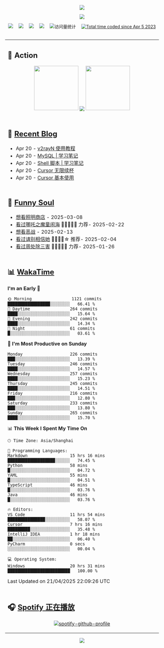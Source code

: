 <div align="center">

<img src="https://capsule-render.vercel.app/api?type=waving&color=timeGradient&height=300&&section=header&text=HI%20THERE!&fontSize=90&fontAlign=50&fontAlignY=30&desc=I%E2%80%99m%20@LI%20SIR%20%F0%9F%91%8B&descAlign=50&descSize=30&descAlignY=60&animation=twinkling" />

<div align="center">

  <!-- knock code pictures 敲代码的图片 -->
  <img order-radius="100px" src="https://cdn.jsdelivr.net/gh/wkwbk/wkwbk/assets/images/001.gif"><br>

  <!-- profile logo 个人资料徽标 -->
  <div align="center">
    <a href="https://lisir.me/" title="点击跳转"><img src="https://img.shields.io/badge/Blog-%E4%B8%AA%E4%BA%BA%E5%8D%9A%E5%AE%A2-red"></a>&emsp;
    <a href="https://photo.lisir.me/" title="点击跳转"><img src="https://img.shields.io/badge/Photo-%E6%97%B6%E5%85%89%E7%9B%B8%E5%86%8C-blue"></a>&emsp;
    <a href="https://cloud.lisir.me/" title="点击跳转"><img src="https://img.shields.io/badge/Cloud%20Disk-%E6%88%91%E7%9A%84%E4%BA%91%E7%9B%98-green"></a>&emsp;
    <a href="https://nz.lisir.me/" title="点击跳转"><img src="https://img.shields.io/badge/%E5%93%AA%E5%90%92-%E7%9B%91%E6%8E%A7%E9%9D%A2%E6%9D%BF-blueviolet"></a>&emsp;
    <!-- visitor -->
    <img src="https://komarev.com/ghpvc/?username=wkwbk&label=Views&color=orange&style=flat" alt="访问量统计" />&emsp;
    <a href="https://wakatime.com/@2237354f-824a-4472-ae76-c1eca96c8908"><img src="https://wakatime.com/badge/user/2237354f-824a-4472-ae76-c1eca96c8908.svg" alt="Total time coded since Apr 5 2023" /></a>
  </div>

</div>

<br>

<div align="center">

<table>

<tr><td>

## 🚀 Action

<!-- github-readme-streak-stats 连续提交代码天数记录 -->
<div align="center">
  <img width="145" src="https://cdn.jsdelivr.net/gh/wkwbk/wkwbk/assets/images/002.png">
  <img align="center" src="https://github-readme-stats.vercel.app/api?username=wkwbk&show_icons=true&theme=transparent">
  <img width="145" src="https://cdn.jsdelivr.net/gh/wkwbk/wkwbk/assets/images/001.png">
</div>

<br>

</td></tr>

<tr><td>

<!-- 近期博客 -->
## 📃 [Recent Blog](https://lisir.me/)

<!-- feed start -->
- Apr 20 - [v2rayN 使用教程](https://lisir.me/GFW/使用/00.v2rayN-使用教程)
- Apr 20 - [MySQL | 学习笔记](https://lisir.me/Notes/DB/MySQL/00.MySQL-学习笔记)
- Apr 20 - [Shell 脚本 | 学习笔记](https://lisir.me/Notes/Lang/Shell/00.Shell-脚本-学习笔记)
- Apr 20 - [Cursor 无限续杯](https://lisir.me/Notes/AI/02.Cursor-无限续杯)
- Apr 20 - [Cursor 基本使用](https://lisir.me/Notes/AI/01.Cursor-基本使用)
<!-- feed end -->

</td></tr>

<tr><td>

<!-- 豆瓣 -->
## 🤾 [Funny Soul](https://movie.douban.com/people/li778057151)

<!-- START_SECTION:douban -->
* <a href='https://movie.douban.com/subject/36318331/' target='_blank'>想看照明商店</a> - 2025-03-08
* <a href='https://movie.douban.com/subject/34780991/' target='_blank'>看过哪吒之魔童闹海</a> 🌟🌟🌟🌟🌟 力荐- 2025-02-22
* <a href='https://movie.douban.com/subject/10604851/' target='_blank'>想看恶战</a> - 2025-02-13
* <a href='https://movie.douban.com/subject/35295017/' target='_blank'>看过请别相信她</a> 🌟🌟🌟🌟☆ 推荐- 2025-02-04
* <a href='https://movie.douban.com/subject/36151692/' target='_blank'>看过周处除三害</a> 🌟🌟🌟🌟🌟 力荐- 2025-01-26
<!-- END_SECTION:douban -->

</td></tr>

<tr><td>

<!-- wakatime 统计 -->
## 📊 [WakaTime](https://wakatime.com/@wkwbk)

<!--START_SECTION:waka-->
**I'm an Early 🐤** 

```text
🌞 Morning                1121 commits        █████████████████░░░░░░░░   66.41 % 
🌆 Daytime                264 commits         ████░░░░░░░░░░░░░░░░░░░░░   15.64 % 
🌃 Evening                242 commits         ████░░░░░░░░░░░░░░░░░░░░░   14.34 % 
🌙 Night                  61 commits          █░░░░░░░░░░░░░░░░░░░░░░░░   03.61 % 
```
📅 **I'm Most Productive on Sunday** 

```text
Monday                   226 commits         ███░░░░░░░░░░░░░░░░░░░░░░   13.39 % 
Tuesday                  246 commits         ████░░░░░░░░░░░░░░░░░░░░░   14.57 % 
Wednesday                257 commits         ████░░░░░░░░░░░░░░░░░░░░░   15.23 % 
Thursday                 245 commits         ████░░░░░░░░░░░░░░░░░░░░░   14.51 % 
Friday                   216 commits         ███░░░░░░░░░░░░░░░░░░░░░░   12.80 % 
Saturday                 233 commits         ███░░░░░░░░░░░░░░░░░░░░░░   13.80 % 
Sunday                   265 commits         ████░░░░░░░░░░░░░░░░░░░░░   15.70 % 
```


📊 **This Week I Spent My Time On** 

```text
🕑︎ Time Zone: Asia/Shanghai

💬 Programming Languages: 
Markdown                 15 hrs 16 mins      ███████████████████░░░░░░   74.45 % 
Python                   58 mins             █░░░░░░░░░░░░░░░░░░░░░░░░   04.72 % 
YAML                     55 mins             █░░░░░░░░░░░░░░░░░░░░░░░░   04.51 % 
TypeScript               46 mins             █░░░░░░░░░░░░░░░░░░░░░░░░   03.76 % 
Java                     46 mins             █░░░░░░░░░░░░░░░░░░░░░░░░   03.76 % 

🔥 Editors: 
VS Code                  11 hrs 54 mins      ███████████████░░░░░░░░░░   58.07 % 
Cursor                   7 hrs 16 mins       █████████░░░░░░░░░░░░░░░░   35.48 % 
IntelliJ IDEA            1 hr 18 mins        ██░░░░░░░░░░░░░░░░░░░░░░░   06.40 % 
PyCharm                  0 secs              ░░░░░░░░░░░░░░░░░░░░░░░░░   00.04 % 

💻 Operating System: 
Windows                  20 hrs 31 mins      █████████████████████████   100.00 % 
```


 Last Updated on 21/04/2025 22:09:26 UTC
<!--END_SECTION:waka-->

</td></tr>

<tr><td>

## 🎧 [Spotify 正在播放](https://open.spotify.com/user/31s4ftvnfnus65uynvxmxu7rkfom)

<div align="center">

  [![spotify-github-profile](https://spotify-github-profile.kittinanx.com/api/view?uid=31s4ftvnfnus65uynvxmxu7rkfom&cover_image=true&theme=default&show_offline=true&background_color=121212&interchange=true&bar_color_cover=true)](https://spotify-github-profile.kittinanx.com/api/view?uid=31s4ftvnfnus65uynvxmxu7rkfom&redirect=true)

</div>

</td></tr>

</table>

</div>

<img src="https://capsule-render.vercel.app/api?type=waving&color=timeGradient&height=300&&section=footer&text=THE%20END!&fontSize=90&fontAlign=50&fontAlignY=70&desc=Hope%20your%20program%20is%20bug-free!&descAlign=50&descSize=30&descAlignY=40&animation=twinkling" />

</div>
